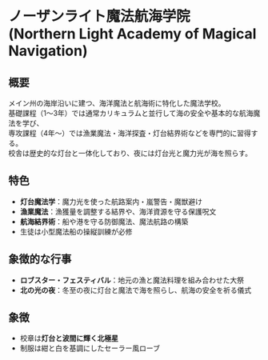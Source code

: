 # ノーザンライト魔法航海学院 (Northern Light Academy of Magical Navigation)

## 概要
メイン州の海岸沿いに建つ、海洋魔法と航海術に特化した魔法学校。  
基礎課程（1〜3年）では通常カリキュラムと並行して海の安全や基本的な航海魔法を学び、  
専攻課程（4年〜）では漁業魔法・海洋探査・灯台結界術などを専門的に習得する。  
校舎は歴史的な灯台と一体化しており、夜には灯台光と魔力光が海を照らす。

## 特色
- **灯台魔法学**：魔力光を使った航路案内・嵐警告・魔獣避け  
- **漁業魔法**：漁獲量を調整する結界や、海洋資源を守る保護呪文  
- **航海結界術**：船や港を守る防御魔法、魔法航路の構築  
- 生徒は小型魔法船の操縦訓練が必修

## 象徴的な行事
- **ロブスター・フェスティバル**：地元の漁と魔法料理を組み合わせた大祭  
- **北の光の夜**：冬至の夜に灯台と魔法で海を照らし、航海の安全を祈る儀式

## 象徴
- 校章は**灯台と波間に輝く北極星**
- 制服は紺と白を基調にしたセーラー風ローブ
